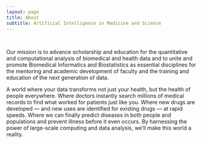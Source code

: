 ```yaml
---
layout: page
title: About
subtitle: Artificial Intelligence in Medicine and Science
---
```

<br />

Our mission is to advance scholarship and education for the quantitative and computational analysis of biomedical and health data and to unite and promote Biomedical Informatics and Biostatistics as essential disciplines for the mentoring and academic development of faculty and the training and education of the next generation of data. 

A world where your data transforms not just your health, but the health of people everywhere. Where doctors instantly search millions of medical records to find what worked for patients just like you. Where new drugs are developed — and new uses are identified for existing drugs — at rapid speeds.  Where we can finally predict diseases in both people and populations and prevent illness before it even occurs. By harnessing the power of large-scale computing and data analysis, we’ll make this world a reality.




